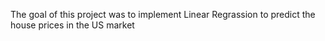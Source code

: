 The goal of this project was to implement Linear Regrassion to predict the house prices in the US market
